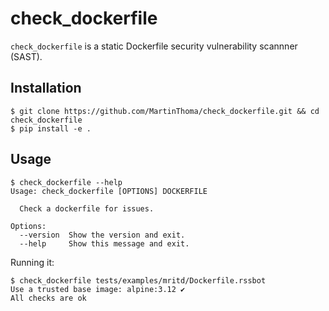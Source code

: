 # check_dockerfile

`check_dockerfile` is a static Dockerfile security vulnerability scannner (SAST).

## Installation

```
$ git clone https://github.com/MartinThoma/check_dockerfile.git && cd check_dockerfile
$ pip install -e .
```

## Usage

```
$ check_dockerfile --help
Usage: check_dockerfile [OPTIONS] DOCKERFILE

  Check a dockerfile for issues.

Options:
  --version  Show the version and exit.
  --help     Show this message and exit.
```

Running it:

```
$ check_dockerfile tests/examples/mritd/Dockerfile.rssbot
Use a trusted base image: alpine:3.12 ✔️
All checks are ok
```
